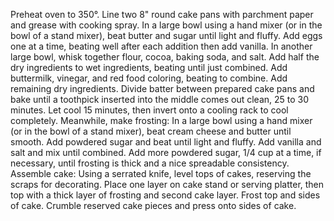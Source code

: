 Preheat oven to 350°. Line two 8" round cake pans with parchment paper and grease with cooking spray. In a large bowl using a hand mixer (or in the bowl of a stand mixer), beat butter and sugar until light and fluffy. Add eggs one at a time, beating well after each addition then add vanilla.
In another large bowl, whisk together flour, cocoa, baking soda, and salt. Add half the dry ingredients to wet ingredients, beating until just combined. Add buttermilk, vinegar, and red food coloring, beating to combine. Add remaining dry ingredients.
Divide batter between prepared cake pans and bake until a toothpick inserted into the middle comes out clean, 25 to 30 minutes. Let cool 15 minutes, then invert onto a cooling rack to cool completely.
Meanwhile, make frosting: In a large bowl using a hand mixer (or in the bowl of a stand mixer), beat cream cheese and butter until smooth. Add powdered sugar and beat until light and fluffy. Add vanilla and salt and mix until combined. Add more powdered sugar, 1/4 cup at a time, if necessary, until frosting is thick and a nice spreadable consistency.
Assemble cake: Using a serrated knife, level tops of cakes, reserving the scraps for decorating. Place one layer on cake stand or serving platter, then top with a thick layer of frosting and second cake layer. Frost top and sides of cake. Crumble reserved cake pieces and press onto sides of cake.